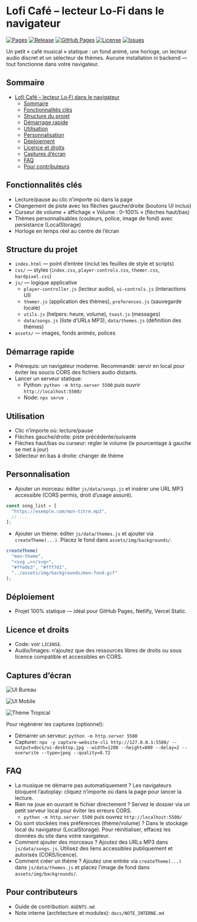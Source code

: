 # Lofi Café – lecteur Lo‑Fi dans le navigateur

[![Pages](https://github.com/DEL-R/music_cafe/actions/workflows/static.yml/badge.svg)](https://github.com/DEL-R/music_cafe/actions/workflows/static.yml)
[![Release](https://img.shields.io/github/v/release/DEL-R/music_cafe?sort=semver)](https://github.com/DEL-R/music_cafe/releases)
[![GitHub Pages](https://img.shields.io/badge/GitHub%20Pages-live-brightgreen?logo=github)](https://del-r.github.io/music_cafe/)
[![License](https://img.shields.io/github/license/DEL-R/music_cafe)](LICENSE)
[![Issues](https://img.shields.io/github/issues/DEL-R/music_cafe)](https://github.com/DEL-R/music_cafe/issues)

Un petit « café musical » statique : un fond animé, une horloge, un lecteur audio discret et un sélecteur de thèmes. Aucune installation ni backend — tout fonctionne dans votre navigateur.

## Sommaire

- [Lofi Café – lecteur Lo‑Fi dans le navigateur](#lofi-café--lecteur-lofi-dans-le-navigateur)
  - [Sommaire](#sommaire)
  - [Fonctionnalités clés](#fonctionnalités-clés)
  - [Structure du projet](#structure-du-projet)
  - [Démarrage rapide](#démarrage-rapide)
  - [Utilisation](#utilisation)
  - [Personnalisation](#personnalisation)
  - [Déploiement](#déploiement)
  - [Licence et droits](#licence-et-droits)
  - [Captures d’écran](#captures-décran)
  - [FAQ](#faq)
  - [Pour contributeurs](#pour-contributeurs)

## Fonctionnalités clés

- Lecture/pause au clic n’importe où dans la page
- Changement de piste avec les flèches gauche/droite (boutons UI inclus)
- Curseur de volume + affichage « Volume : 0–100% » (flèches haut/bas)
- Thèmes personnalisables (couleurs, police, image de fond) avec persistance (LocalStorage)
- Horloge en temps réel au centre de l’écran

## Structure du projet

- `index.html` — point d’entrée (inclut les feuilles de style et scripts)
- `css/` — styles (`index.css`, `player-controls.css`, `themer.css`, `hardpixel.css`)
- `js/` — logique applicative
  - `player-controller.js` (lecteur audio), `ui-controls.js` (interactions UI)
  - `themer.js` (application des thèmes), `preferences.js` (sauvegarde locale)
  - `utils.js` (helpers: heure, volume), `toast.js` (messages)
  - `data/songs.js` (liste d’URLs MP3), `data/themes.js` (définition des thèmes)
- `assets/` — images, fonds animés, polices

## Démarrage rapide

- Prérequis: un navigateur moderne. Recommandé: servir en local pour éviter les soucis CORS des fichiers audio distants.
- Lancer un serveur statique:
  - Python: `python -m http.server 5500` puis ouvrir `http://localhost:5500/`
  - Node: `npx serve .`

## Utilisation

- Clic n’importe où: lecture/pause
- Flèches gauche/droite: piste précédente/suivante
- Flèches haut/bas ou curseur: régler le volume (le pourcentage à gauche se met à jour)
- Sélecteur en bas à droite: changer de thème

## Personnalisation

- Ajouter un morceau: éditer `js/data/songs.js` et insérer une URL MP3 accessible (CORS permis, droit d’usage assuré).

```js
const song_list = [
  "https://exemple.com/mon-titre.mp3",
  // ...
];
```

- Ajouter un thème: éditer `js/data/themes.js` et ajouter via `createTheme(...)`. Placez le fond dans `assets/img/backgrounds/`.

```js
createTheme(
  "mon-theme",
  "<svg …></svg>",
  "#ffe0b3", "#fff7d1",
  "../assets/img/backgrounds/mon-fond.gif"
);
```

## Déploiement

- Projet 100% statique — idéal pour GitHub Pages, Netlify, Vercel Static.

## Licence et droits

- Code: voir `LICENSE`.
- Audio/Images: n’ajoutez que des ressources libres de droits ou sous licence compatible et accessibles en CORS.

## Captures d’écran

![UI Bureau](docs/ui-desktop.jpg)

![UI Mobile](docs/ui-mobile.jpg)

![Thème Tropical](docs/ui-theme-tropical.jpg)

Pour régénérer les captures (optionnel):

- Démarrer un serveur: `python -m http.server 5500`
- Capturer: `npx -y capture-website-cli http://127.0.0.1:5500/ --output=docs/ui-desktop.jpg --width=1280 --height=800 --delay=2 --overwrite --type=jpeg --quality=0.72`

## FAQ

- La musique ne démarre pas automatiquement ? Les navigateurs bloquent l’autoplay: cliquez n’importe où dans la page pour lancer la lecture.
- Rien ne joue en ouvrant le fichier directement ? Servez le dossier via un petit serveur local pour éviter les erreurs CORS.
  - `python -m http.server 5500` puis ouvrez `http://localhost:5500/`
- Où sont stockées mes préférences (thème/volume) ? Dans le stockage local du navigateur (LocalStorage). Pour réinitialiser, effacez les données du site dans votre navigateur.
- Comment ajouter des morceaux ? Ajoutez des URLs MP3 dans `js/data/songs.js`. Utilisez des liens accessibles publiquement et autorisés (CORS/licence).
- Comment créer un thème ? Ajoutez une entrée via `createTheme(...)` dans `js/data/themes.js` et placez l’image de fond dans `assets/img/backgrounds/`.

## Pour contributeurs

- Guide de contribution: `AGENTS.md`
- Note interne (architecture et modules): `docs/NOTE_INTERNE.md`
  
